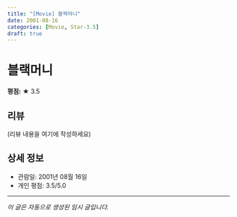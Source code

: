 ```yaml
---
title: "[Movie] 블랙머니"
date: 2001-08-16
categories: [Movie, Star-3.5]
draft: true
---
```


# 블랙머니

**평점:** ★ 3.5

## 리뷰

(리뷰 내용을 여기에 작성하세요)

## 상세 정보

- 관람일: 2001년 08월 16일
- 개인 평점: 3.5/5.0

---

*이 글은 자동으로 생성된 임시 글입니다.*
